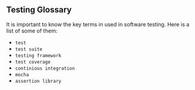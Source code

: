 ## Testing Glossary

It is important to know the key terms in used in software testing. Here is a list of some of them:

* `test`
* `test suite`
* `testing framework`
* `test coverage`
* `continious integration`
* `mocha`
* `assertion library`
